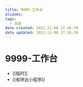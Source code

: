 ```yaml
---
title: 9999-工作台
aliases:
tags:
  - 目录
date created: 2022-12-08 17:26:39
date updated: 2022-12-08 17:26:39
---
```


# 9999-工作台

- [[临时]]
- [[省拼达小程序]]
